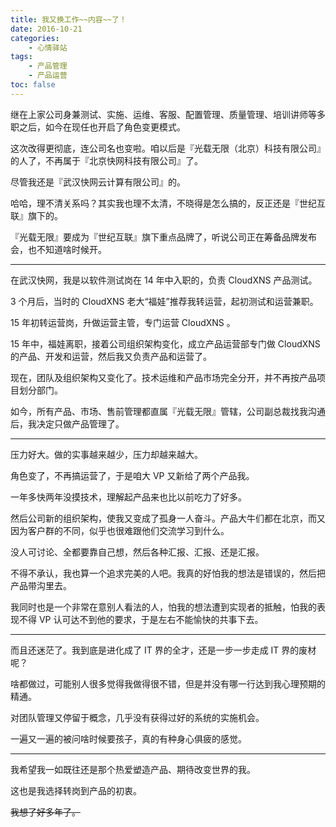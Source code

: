 ```yaml
---
title: 我又换工作~~内容~~了！
date: 2016-10-21
categories:
    - 心情驿站
tags:
    - 产品管理
    - 产品运营
toc: false
---
```


继在上家公司身兼测试、实施、运维、客服、配置管理、质量管理、培训讲师等多职之后，如今在现任也开启了角色变更模式。

这次改得更彻底，连公司名也变啦。咱以后是『光载无限（北京）科技有限公司』的人了，不再属于『北京快网科技有限公司』了。

尽管我还是『武汉快网云计算有限公司』的。

哈哈，理不清关系吗？其实我也理不太清，不晓得是怎么搞的，反正还是『世纪互联』旗下的。

『光载无限』要成为『世纪互联』旗下重点品牌了，听说公司正在筹备品牌发布会，也不知道啥时候开。

<!--more-->

----

在武汉快网，我是以软件测试岗在 14 年中入职的，负责 CloudXNS 产品测试。

3 个月后，当时的 CloudXNS 老大“福娃”推荐我转运营，起初测试和运营兼职。

15 年初转运营岗，升做运营主管，专门运营 CloudXNS 。

15 年中，福娃离职，接着公司组织架构变化，成立产品运营部专门做 CloudXNS 的产品、开发和运营，然后我又负责产品和运营了。

现在，团队及组织架构又变化了。技术运维和产品市场完全分开，并不再按产品项目划分部门。

如今，所有产品、市场、售前管理都直属『光载无限』管辖，公司副总裁找我沟通后，我决定只做产品管理了。

----

压力好大。做的实事越来越少，压力却越来越大。

角色变了，不再搞运营了，于是咱大 VP 又新给了两个产品我。

一年多快两年没摸技术，理解起产品来也比以前吃力了好多。

然后公司新的组织架构，使我又变成了孤身一人奋斗。产品大牛们都在北京，而又因为客户群的不同，似乎也很难跟他们交流学习到什么。

没人可讨论、全都要靠自己想，然后各种汇报、汇报、还是汇报。

不得不承认，我也算一个追求完美的人吧。我真的好怕我的想法是错误的，然后把产品带沟里去。

我同时也是一个非常在意别人看法的人，怕我的想法遭到实现者的抵触，怕我的表现不得 VP 认可达不到他的要求，于是左右不能愉快的共事下去。

----

而且还迷茫了。我到底是进化成了 IT 界的全才，还是一步一步走成 IT 界的废材呢？

啥都做过，可能别人很多觉得我做得很不错，但是并没有哪一行达到我心理预期的精通。

对团队管理又停留于概念，几乎没有获得过好的系统的实施机会。

一遍又一遍的被问啥时候要孩子，真的有种身心俱疲的感觉。

----

我希望我一如既往还是那个热爱塑造产品、期待改变世界的我。

这也是我选择转岗到产品的初衷。

~~我想了好多年了。~~